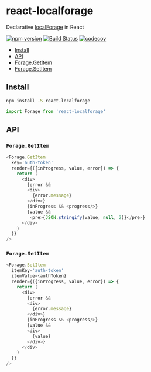 

# react-localforage
Declarative [localForage](https://github.com/localForage/localForage) in React

[![npm version](https://badge.fury.io/js/react-localforage.svg)](https://badge.fury.io/js/react-localforage)
[![Build Status](https://travis-ci.org/tkh44/react-localforage.svg?branch=master)](https://travis-ci.org/tkh44/react-localforage)
[![codecov](https://codecov.io/gh/tkh44/react-localforage/branch/master/graph/badge.svg)](https://codecov.io/gh/tkh44/react-localforage)

-   [Install](#install)
-   [API](#api)
  -   [Forage.GetItem](#forage-getitem)
  -   [Forage.SetItem](#forage-setitem)

## Install

```bash
npm install -S react-localforage
```

```javascript
import Forage from 'react-localforage'
```

## API

### `Forage.GetItem`

```javascript
<Forage.GetItem
  key='auth-token'
  render={({inProgress, value, error}) => {
    return (
      <div>
        {error &&
        <div>
          {error.message}
        </div>}
        {inProgress && <progress/>}
        {value &&
         <pre>{JSON.stringify(value, null, 2)}</pre>}
      </div>
    )
  }}
/>
```

### `Forage.SetItem`

```javascript
<Forage.SetItem
  itemKey='auth-token'
  itemValue={authToken}
  render={({inProgress, value, error}) => {
    return (
      <div>
        {error &&
        <div>
          {error.message}
        </div>}
        {inProgress && <progress/>}
        {value &&
        <div>
          {value}
        </div>}
      </div>
    )
  }}
/>
```

